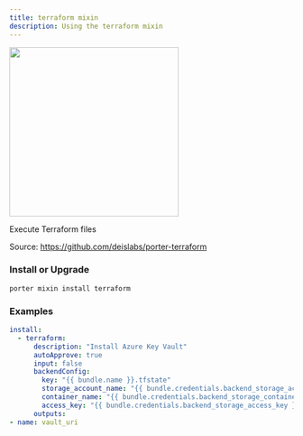 ```yaml
---
title: terraform mixin
description: Using the terraform mixin
---
```


<img src="/images/mixins/terraform.svg" class="mixin-logo" style="width: 300px" />

Execute Terraform files

Source: https://github.com/deislabs/porter-terraform

### Install or Upgrade
```
porter mixin install terraform
```

### Examples

```yaml
install:
  - terraform:
      description: "Install Azure Key Vault"
      autoApprove: true
      input: false
      backendConfig:
        key: "{{ bundle.name }}.tfstate"
        storage_account_name: "{{ bundle.credentials.backend_storage_account }}"
        container_name: "{{ bundle.credentials.backend_storage_container }}"
        access_key: "{{ bundle.credentials.backend_storage_access_key }}"
      outputs:
- name: vault_uri
```

